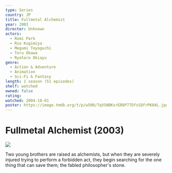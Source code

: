 ```yaml
---
type: Series
country: JP
title: Fullmetal Alchemist
year: 2003
director: Unknown
actors:
  - Romi Park
  - Rie Kugimiya
  - Megumi Toyoguchi
  - Toru Okawa
  - Ryotaro Okiayu
genre:
  - Action & Adventure
  - Animation
  - Sci-Fi & Fantasy
length: 1 season (51 episodes)
shelf: watched
owned: false
rating:
watched: 2004-10-01
poster: https://image.tmdb.org/t/p/w500/7qVSNBKsrER8P77DfsSQfrPK04L.jpg
---
```


# Fullmetal Alchemist (2003)

![](https://image.tmdb.org/t/p/w500/7qVSNBKsrER8P77DfsSQfrPK04L.jpg)

Two young brothers are raised as alchemists, but when they are severely injured trying to perform a forbidden act, they begin searching for the one thing that can save them; the fabled philosopher's stone.